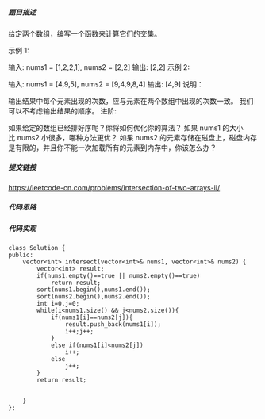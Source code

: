 ##### 题目描述
给定两个数组，编写一个函数来计算它们的交集。

示例 1:

输入: nums1 = [1,2,2,1], nums2 = [2,2]
输出: [2,2]
示例 2:

输入: nums1 = [4,9,5], nums2 = [9,4,9,8,4]
输出: [4,9]
说明：

输出结果中每个元素出现的次数，应与元素在两个数组中出现的次数一致。
我们可以不考虑输出结果的顺序。
进阶:

如果给定的数组已经排好序呢？你将如何优化你的算法？
如果 nums1 的大小比 nums2 小很多，哪种方法更优？
如果 nums2 的元素存储在磁盘上，磁盘内存是有限的，并且你不能一次加载所有的元素到内存中，你该怎么办？




##### 提交链接

https://leetcode-cn.com/problems/intersection-of-two-arrays-ii/


##### 代码思路




##### 代码实现

```
class Solution {
public:
    vector<int> intersect(vector<int>& nums1, vector<int>& nums2) {
        vector<int> result;
        if(nums1.empty()==true || nums2.empty()==true)
            return result;
        sort(nums1.begin(),nums1.end());
        sort(nums2.begin(),nums2.end());
        int i=0,j=0;
        while(i<nums1.size() && j<nums2.size()){
            if(nums1[i]==nums2[j]){
                result.push_back(nums1[i]);
                i++;j++;
            }
            else if(nums1[i]<nums2[j])
                i++;
            else
                j++;
        }
        return result;

        
    }
};


```
